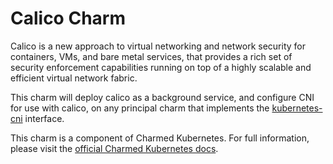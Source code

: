 # Calico Charm

Calico is a new approach to virtual networking and network security for containers,
VMs, and bare metal services, that provides a rich set of security enforcement
capabilities running on top of a highly scalable and efficient virtual network fabric.

This charm will deploy calico as a background service, and configure CNI for
use with calico, on any principal charm that implements the [kubernetes-cni][]
interface.

This charm is a component of Charmed Kubernetes. For full information,
please visit the [official Charmed Kubernetes docs](https://www.ubuntu.com/kubernetes/docs/charm-calico).

[kubernetes-cni]: https://github.com/juju-solutions/interface-kubernetes-cni
